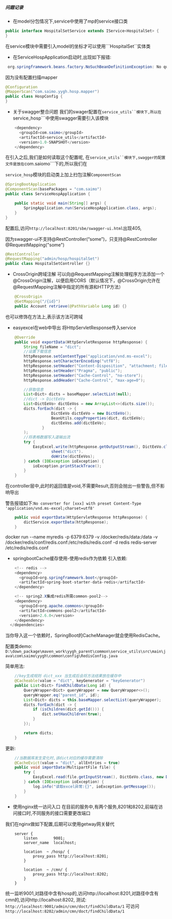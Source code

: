 ##### 问题记录
- 在model分包情况下,service中使用了mp的service接口类
```java
public interface HospitalSetService extends IService<HospitalSet> {
}
```
在service模块中需要引入model的坐标才可以使用```HospitalSet``实体类
- 在ServiceHospApplication启动时,出现如下报错:
```java
 org.springframework.beans.factory.NoSuchBeanDefinitionException: No qualifying bean of type 'com.saimo.yygh.hosp.mapper.HospitalSetMapper' available: expected at least 1 bean which qualifies as autowire candidate
```
因为没有配置扫描mapper
```java
@Configuration
@MapperScan("com.saimo.yygh.hosp.mapper")
public class HospConfig {
}

```
- 关于swagger整合问题
我们的swager配置在```service_utils``模块下,所以在```service_hosp```中使用swagger需要引入该模块
```java
    <dependency>
      <groupId>com.saimo</groupId>
      <artifactId>service_utils</artifactId>
      <version>1.0-SNAPSHOT</version>
    </dependency>
```
在引入之后,我们是如何读取这个配置呢, 在```service_utils``模块下,swagger的配置文件是放在```com.saiomo```下的,所以我们在


```service_hosp```模块的启动类上加上扫包注解```ComponentScan```
```java
@SpringBootApplication
@ComponentScan(basePackages = "com.saimo")
public class ServiceHospApplication {

    public static void main(String[] args) {
        SpringApplication.run(ServiceHospApplication.class, args);
    }
}

```
配置后,访问```http://localhost:8201/sbe/swagger-ui.html```出现405,

因为swagger-ui不支持@RestController(“some”)，只支持@RestController @RequestMapping("some")
```java
@RestController
@RequestMapping("admin/hosp/hospitalSet")
public class HospitalSetController {}
```
- CrossOrigin跨域注解
可以向@RequestMapping注解处理程序方法添加一个@CrossOrigin注解，以便启用CORS（默认情况下，@CrossOrigin允许在@RequestMapping注解中指定的所有源和HTTP方法）
```java
    @CrossOrigin
    @GetMapping("/{id}")
    public Account retrieve(@PathVariable Long id) {}
```
也可以修饰在方法上,表示该方法可跨域

- easyexcel在web中导出
将HttpServletResponse传入service
```java
    @Override
    public void exportData(HttpServletResponse httpResponse) {
        String fileName = "dict";
        //设置下载信息
        httpResponse.setContentType("application/vnd.ms-excel");
        httpResponse.setCharacterEncoding("utf8");
        httpResponse.setHeader("Content-Disposition", "attachment; filename=" + fileName + ".xlsx");
        httpResponse.setHeader("Pragma", "public");
        httpResponse.setHeader("Cache-Control", "no-store");
        httpResponse.addHeader("Cache-Control", "max-age=0");

        //获取信息
        List<Dict> dicts = baseMapper.selectList(null);
        //dict -> DictEeVo
        List<DictEeVo> dictEeVos = new ArrayList<>(dicts.size());
        dicts.forEach(dict -> {
                    DictEeVo dictEeVo = new DictEeVo();
                    BeanUtils.copyProperties(dict, dictEeVo);
                    dictEeVos.add(dictEeVo);
                }
        );
        //将表格数据写入道输出流
        try {
            EasyExcel.write(httpResponse.getOutputStream(), DictEeVo.class).
                    sheet("dict").
                    doWrite(dictEeVos);
        } catch (IOException ioException) {
            ioException.printStackTrace();
        }
    }
```
在controller层中,此时的返回值是void,不需要Result<Void>,否则会抛出一些警告,但不影响导出

警告报错如下:```No converter for [xxx] with preset Content-Type 'application/vnd.ms-excel;charset=utf8'```
```java
    public void exportData(HttpServletResponse httpResponse) {
        dictService.exportData(httpResponse);
    }
```

docker run --name myredis -p 6379:6379 -v /docker/redis/data:/data -v /docker/redis/conf/redis.conf:/etc/redis/redis.conf -d redis redis-server /etc/redis/redis.conf

- springbootCache缓存使用-使用redis作为依赖
引入依赖:
```java
    <!-- redis -->
    <dependency>
      <groupId>org.springframework.boot</groupId>
      <artifactId>spring-boot-starter-data-redis</artifactId>
    </dependency>

    <!-- spring2.X集成redis所需common-pool2-->
    <dependency>
      <groupId>org.apache.commons</groupId>
      <artifactId>commons-pool2</artifactId>
      <version>2.6.0</version>
    </dependency>
  </dependencies>
```
当你导入这一个依赖时，SpringBoot的CacheManager就会使用RedisCache。

配置类demo: ```D:\down_package\maven_work\yygh_parent\common\service_utils\src\main\java\com\saimo\yygh\common\config\RedisConfig.java```

简单用法:
```java
    //key生成规则 dict_xxx 当生成后会将方法结果放在缓存中
    @Cacheable(value = "dict", keyGenerator = "keyGenerator")
    public List<Dict> findChildData(Long id) {
        QueryWrapper<Dict> queryWrapper = new QueryWrapper<>();
        queryWrapper.eq("parent_id", id);
        List<Dict> dicts = this.baseMapper.selectList(queryWrapper);
        dicts.forEach(dict -> {
            if (isChildren(dict.getId())) {
                dict.setHasChildren(true);
            }
        });

        return dicts;
    }
```
更新:
```java
    //当数据库发生变化时,该dict对应的缓存需要清除
    @CacheEvict(value = "dict", allEntries = true)
    public void importData(MultipartFile file) {
        try {
            EasyExcel.read(file.getInputStream(), DictEeVo.class, new DictListener(baseMapper)).sheet().doRead();
        } catch (IOException ioException) {
            log.info("读取excel异常:{}", ioException.getMessage());
        }
    }
```

- 使用nginx统一访问入口
在目前的服务中,有两个服务,8201和8202,前端在访问接口时,不同服务的接口需要更改端口

我们在nginx做如下配置,后期可以使用getway网关替代
```log
	server {
        listen       9001;
        server_name  localhost;

        location  ~ /hosp/ {
			proxy_pass http://localhost:8201;
        }
		
		location  ~ /cmn/ {
			proxy_pass http://localhost:8202;
        }
    }
```
统一监听9001,对路径中含有hosp的,访问http://localhost:8201,对路径中含有cmn的,访问http://localhost:8202,
测试:
```http://localhost:9001/admin/cmn/doct/findChildData/1```
可访问
```http://localhost:8202/admin/cmn/doct/findChildData/1```

